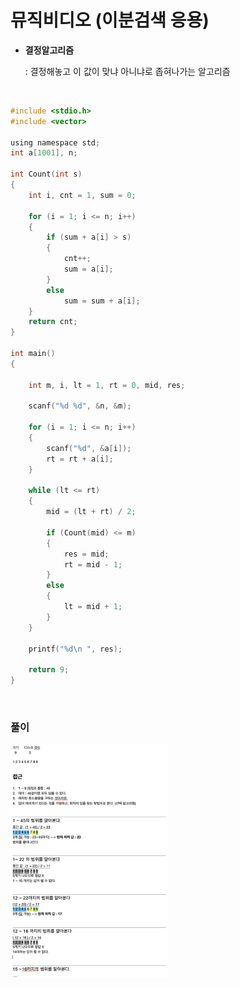 # 뮤직비디오 (이분검색 응용)

- **결정알고리즘**

  : 결정해놓고 이 값이 맞냐 아니냐로 좁혀나가는 알고리즘

<br/>

```c
#include <stdio.h>
#include <vector>

using namespace std;
int a[1001], n;

int Count(int s)
{
    int i, cnt = 1, sum = 0;
    
    for (i = 1; i <= n; i++)
    {
        if (sum + a[i] > s)
        {
            cnt++;
            sum = a[i];
        }
        else
            sum = sum + a[i];
    }
    return cnt;
}

int main()
{

    int m, i, lt = 1, rt = 0, mid, res;

    scanf("%d %d", &n, &m);

    for (i = 1; i <= n; i++)
    {
        scanf("%d", &a[i]);
        rt = rt + a[i];
    }

    while (lt <= rt)
    {
        mid = (lt + rt) / 2;

        if (Count(mid) <= m)
        {
            res = mid;
            rt = mid - 1;
        }
        else
        {
            lt = mid + 1;
        }
    }

    printf("%d\n ", res);

    return 9;
}

```

<br/> 

### 풀이

<img src="43.assets/image-20201101203014811.png" alt="image-20201101203014811" width ="50%" />

